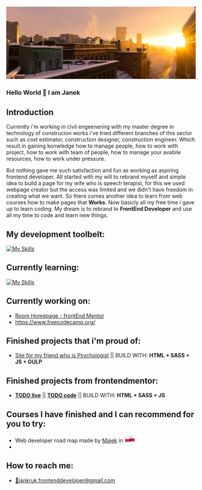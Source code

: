 ![Sunrise](sunrise3.jpg)
### Hello World 👋 I am Janek

## Introduction

  Currently i'm working in civil engeenering with my master degree in technology of construcion works i've tried different branches of this sector such as cost estimator, construction designer, construction engineer. Which result in gaining konwledge how to manage people, how to work with project, how to work with team of people, how to manage your avabile resources, how to work under pressure.

  But nothing gave me such satisfaction and fun as working as aspiring frontend developer. All started with my will to rebrand myself and simple idea to build a page for my wife who is speech terapist, for this we used webpage creator but the access was limited and we didn't have freedom in creating what we want. So there comes another idea to learn from web courses how to make pages that **Works**. Now basicly all my free time i gave up to learn coding. My dream is to rebrand to **FrontEnd Developer** 
and use all my time to code and learn new things.

## My development toolbelt:

[![My Skills](https://skillicons.dev/icons?i=js,html,css,bootstrap,sass,git,github,vscode)](https://skillicons.dev)

## Currently learning:

[![My Skills](https://skillicons.dev/icons?i=js)](https://skillicons.dev)

## Currently working on:

- [Room Homepage - frontEnd Mentor](https://www.frontendmentor.io/challenges/room-homepage-BtdBY_ENq/hub)
- https://www.freecodecamp.org/

## Finished projects that i'm proud of:

- [Site for my friend who is Psychologist](https://magdalenababiarz-psychologlancut.pl/) || BUILD WITH: **HTML + SASS + JS + GULP**

## Finished projects from frontendmentor:

- [**TODO live**](https://janiokruk.github.io/Todo-list---frontend-mentor/) || [**TODO code**](https://github.com/JanioKruk/Todo-list---frontend-mentor)  || BUILD WITH: **HTML + SASS + JS**

## Courses I have finished and I can recommend for you to try:

- Web developer road map made by [Majek](https://mmcschool.pl/) in <img src="poland-flag-waving.png" height="20" alt="Polish Flag">
- 

## How to reach me:

- [:email:](jankruk.frontenddeveloper@gmail.com)jankruk.frontenddeveloper@gmail.com



<!--
**JanioKruk/JanioKruk** is a ✨ _special_ ✨ repository because its `README.md` (this file) appears on your GitHub profile.

Here are some ideas to get you started:

- 🔭 I’m currently working on ...
- 🌱 I’m currently learning ...
- 👯 I’m looking to collaborate on ...
- 🤔 I’m looking for help with ...
- 💬 Ask me about ...
- 📫 How to reach me: ...
- 😄 Pronouns: ...
- ⚡ Fun fact: ...
-->
